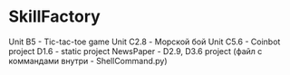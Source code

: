# SkillFactory
Unit B5 - Tic-tac-toe game
Unit C2.8 - Морской бой
Unit C5.6 - Coinbot
project D1.6 - static project
NewsPaper - D2.9, D3.6 project (файл с коммандами внутри - ShellCommand.py)
